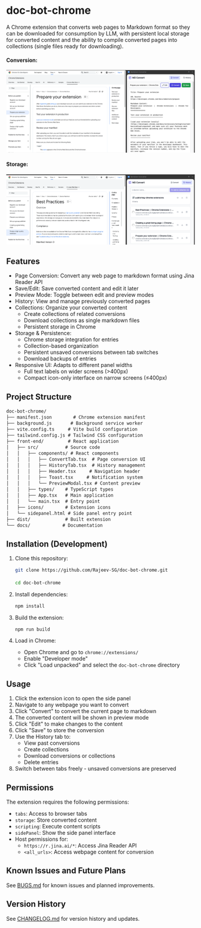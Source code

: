 # doc-bot-chrome

A Chrome extension that converts web pages to Markdown format so they can be downloaded for consumption by LLM, with persistent local storage for converted content and the ability to compile converted pages into collections (single files ready for downloading).

#### Conversion:
![Doc Bot Chrome Extension](screenshot.png)
#### Storage:
![Doc Bot Chrome Extension](screenshot2.png)

## Features

- Page Conversion: Convert any web page to markdown format using Jina Reader API
- Save/Edit: Save converted content and edit it later
- Preview Mode: Toggle between edit and preview modes
- History: View and manage previously converted pages
- Collections: Organize your converted content
  - Create collections of related conversions
  - Download collections as single markdown files
  - Persistent storage in Chrome
- Storage & Persistence:
  - Chrome storage integration for entries
  - Collection-based organization
  - Persistent unsaved conversions between tab switches
  - Download backups of entries
- Responsive UI: Adapts to different panel widths
  - Full text labels on wider screens (>400px)
  - Compact icon-only interface on narrow screens (≤400px)

## Project Structure

```
doc-bot-chrome/
├── manifest.json        # Chrome extension manifest
├── background.js       # Background service worker
├── vite.config.ts     # Vite build configuration
├── tailwind.config.js # Tailwind CSS configuration
├── front-end/         # React application
│   ├── src/          # Source code
│   │   ├── components/ # React components
│   │   │   ├── ConvertTab.tsx  # Page conversion UI
│   │   │   ├── HistoryTab.tsx  # History management
│   │   │   ├── Header.tsx     # Navigation header
│   │   │   ├── Toast.tsx     # Notification system
│   │   │   └── PreviewModal.tsx # Content preview
│   │   ├── types/    # TypeScript types
│   │   ├── App.tsx   # Main application
│   │   └── main.tsx  # Entry point
│   ├── icons/        # Extension icons
│   └── sidepanel.html # Side panel entry point
├── dist/             # Built extension
└── docs/            # Documentation
```

## Installation (Development)

1. Clone this repository:
   ```bash
   git clone https://github.com/Rajeev-SG/doc-bot-chrome.git

   cd doc-bot-chrome
   ```

2. Install dependencies:
   ```bash
   npm install
   ```

3. Build the extension:
   ```bash
   npm run build
   ```

4. Load in Chrome:
   - Open Chrome and go to `chrome://extensions/`
   - Enable "Developer mode"
   - Click "Load unpacked" and select the `doc-bot-chrome` directory

## Usage

1. Click the extension icon to open the side panel
2. Navigate to any webpage you want to convert
3. Click "Convert" to convert the current page to markdown
4. The converted content will be shown in preview mode
5. Click "Edit" to make changes to the content
6. Click "Save" to store the conversion
7. Use the History tab to:
   - View past conversions
   - Create collections
   - Download conversions or collections
   - Delete entries
8. Switch between tabs freely - unsaved conversions are preserved

## Permissions

The extension requires the following permissions:
- `tabs`: Access to browser tabs
- `storage`: Store converted content
- `scripting`: Execute content scripts
- `sidePanel`: Show the side panel interface
- Host permissions for:
  - `https://r.jina.ai/*`: Access Jina Reader API
  - `<all_urls>`: Access webpage content for conversion

## Known Issues and Future Plans

See [BUGS.md](BUGS.md) for known issues and planned improvements.

## Version History

See [CHANGELOG.md](CHANGELOG.md) for version history and updates.

